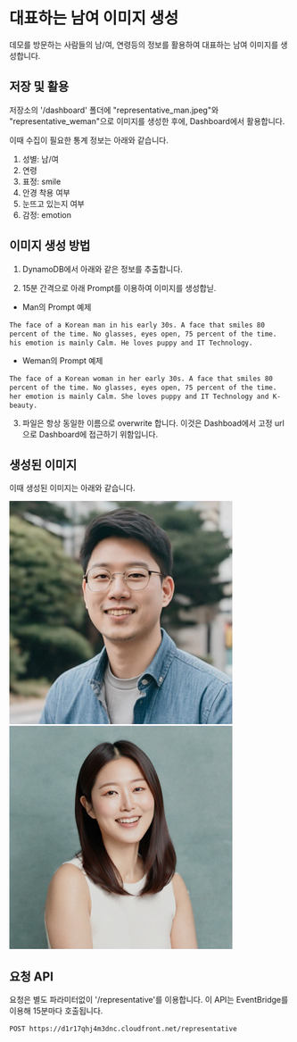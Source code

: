 # 대표하는 남여 이미지 생성

데모를 방문하는 사람들의 남/여, 연령등의 정보를 활용하여 대표하는 남여 이미지를 생성합니다.

## 저장 및 활용

저장소의 '/dashboard' 폴더에 "representative_man.jpeg"와 "representative_weman"으로 이미지를 생성한 후에, Dashboard에서 활용합니다.

이때 수집이 필요한 통계 정보는 아래와 같습니다.

1) 성별: 남/여
2) 연령
3) 표정: smile
4) 안경 착용 여부
5) 눈뜨고 있는지 여부
6) 감정: emotion

## 이미지 생성 방법

1) DynamoDB에서 아래와 같은 정보를 추출합니다. 

2) 15분 간격으로 아래 Prompt를 이용하여 이미지를 생성합닏.

- Man의 Prompt 예제
```text
The face of a Korean man in his early 30s. A face that smiles 80 percent of the time. No glasses, eyes open, 75 percent of the time. his emotion is mainly Calm. He loves puppy and IT Technology.
```

- Weman의 Prompt 예제

```text  
The face of a Korean woman in her early 30s. A face that smiles 80 percent of the time. No glasses, eyes open, 75 percent of the time. her emotion is mainly Calm. She loves puppy and IT Technology and K-beauty.
```

3) 파일은 항상 동일한 이름으로 overwrite 합니다. 이것은 Dashboad에서 고정 url으로 Dashboard에 접근하기 위함입니다.

## 생성된 이미지

이때 생성된 이미지는 아래와 같습니다.

<img src="./pictures/representative/man.png" width="400">

<img src="./pictures/representative/weman.png" width="400">


## 요청 API

요청은 별도 파라미터없이 '/representative'를 이용합니다. 이 API는 EventBridge를 이용해 15분마다 호출됩니다.

```text
POST https://d1r17qhj4m3dnc.cloudfront.net/representative
```
